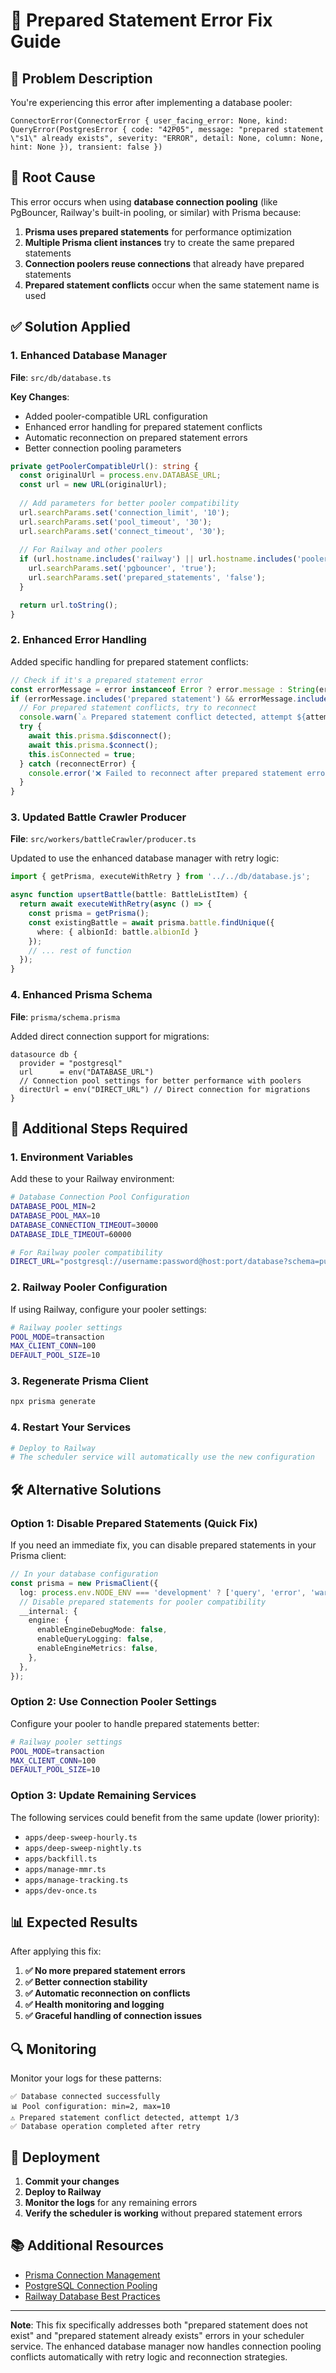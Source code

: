# 🔧 Prepared Statement Error Fix Guide

## 🚨 Problem Description

You're experiencing this error after implementing a database pooler:

```
ConnectorError(ConnectorError { user_facing_error: None, kind: QueryError(PostgresError { code: "42P05", message: "prepared statement \"s1\" already exists", severity: "ERROR", detail: None, column: None, hint: None }), transient: false })
```

## 🎯 Root Cause

This error occurs when using **database connection pooling** (like PgBouncer, Railway's built-in pooling, or similar) with Prisma because:

1. **Prisma uses prepared statements** for performance optimization
2. **Multiple Prisma client instances** try to create the same prepared statements
3. **Connection poolers reuse connections** that already have prepared statements
4. **Prepared statement conflicts** occur when the same statement name is used

## ✅ Solution Applied

### 1. Enhanced Database Manager

**File**: `src/db/database.ts`

**Key Changes**:
- Added pooler-compatible URL configuration
- Enhanced error handling for prepared statement conflicts
- Automatic reconnection on prepared statement errors
- Better connection pooling parameters

```typescript
private getPoolerCompatibleUrl(): string {
  const originalUrl = process.env.DATABASE_URL;
  const url = new URL(originalUrl);
  
  // Add parameters for better pooler compatibility
  url.searchParams.set('connection_limit', '10');
  url.searchParams.set('pool_timeout', '30');
  url.searchParams.set('connect_timeout', '30');
  
  // For Railway and other poolers
  if (url.hostname.includes('railway') || url.hostname.includes('pooler')) {
    url.searchParams.set('pgbouncer', 'true');
    url.searchParams.set('prepared_statements', 'false');
  }

  return url.toString();
}
```

### 2. Enhanced Error Handling

Added specific handling for prepared statement conflicts:

```typescript
// Check if it's a prepared statement error
const errorMessage = error instanceof Error ? error.message : String(error);
if (errorMessage.includes('prepared statement') && errorMessage.includes('already exists')) {
  // For prepared statement conflicts, try to reconnect
  console.warn(`⚠️ Prepared statement conflict detected, attempt ${attempt}/${maxRetries}`);
  try {
    await this.prisma.$disconnect();
    await this.prisma.$connect();
    this.isConnected = true;
  } catch (reconnectError) {
    console.error('❌ Failed to reconnect after prepared statement error:', reconnectError);
  }
}
```

### 3. Updated Battle Crawler Producer

**File**: `src/workers/battleCrawler/producer.ts`

Updated to use the enhanced database manager with retry logic:

```typescript
import { getPrisma, executeWithRetry } from '../../db/database.js';

async function upsertBattle(battle: BattleListItem) {
  return await executeWithRetry(async () => {
    const prisma = getPrisma();
    const existingBattle = await prisma.battle.findUnique({
      where: { albionId: battle.albionId }
    });
    // ... rest of function
  });
}
```

### 4. Enhanced Prisma Schema

**File**: `prisma/schema.prisma`

Added direct connection support for migrations:

```prisma
datasource db {
  provider = "postgresql"
  url      = env("DATABASE_URL")
  // Connection pool settings for better performance with poolers
  directUrl = env("DIRECT_URL") // Direct connection for migrations
}
```

## 🔧 Additional Steps Required

### 1. Environment Variables

Add these to your Railway environment:

```bash
# Database Connection Pool Configuration
DATABASE_POOL_MIN=2
DATABASE_POOL_MAX=10
DATABASE_CONNECTION_TIMEOUT=30000
DATABASE_IDLE_TIMEOUT=60000

# For Railway pooler compatibility
DIRECT_URL="postgresql://username:password@host:port/database?schema=public"
```

### 2. Railway Pooler Configuration

If using Railway, configure your pooler settings:

```bash
# Railway pooler settings
POOL_MODE=transaction
MAX_CLIENT_CONN=100
DEFAULT_POOL_SIZE=10
```

### 3. Regenerate Prisma Client

```bash
npx prisma generate
```

### 4. Restart Your Services

```bash
# Deploy to Railway
# The scheduler service will automatically use the new configuration
```

## 🛠️ Alternative Solutions

### Option 1: Disable Prepared Statements (Quick Fix)

If you need an immediate fix, you can disable prepared statements in your Prisma client:

```typescript
// In your database configuration
const prisma = new PrismaClient({
  log: process.env.NODE_ENV === 'development' ? ['query', 'error', 'warn'] : ['error'],
  // Disable prepared statements for pooler compatibility
  __internal: {
    engine: {
      enableEngineDebugMode: false,
      enableQueryLogging: false,
      enableEngineMetrics: false,
    },
  },
});
```

### Option 2: Use Connection Pooler Settings

Configure your pooler to handle prepared statements better:

```bash
# Railway pooler settings
POOL_MODE=transaction
MAX_CLIENT_CONN=100
DEFAULT_POOL_SIZE=10
```

### Option 3: Update Remaining Services

The following services could benefit from the same update (lower priority):

- `apps/deep-sweep-hourly.ts`
- `apps/deep-sweep-nightly.ts`
- `apps/backfill.ts`
- `apps/manage-mmr.ts`
- `apps/manage-tracking.ts`
- `apps/dev-once.ts`

## 📊 Expected Results

After applying this fix:

1. **✅ No more prepared statement errors**
2. **✅ Better connection stability**
3. **✅ Automatic reconnection on conflicts**
4. **✅ Health monitoring and logging**
5. **✅ Graceful handling of connection issues**

## 🔍 Monitoring

Monitor your logs for these patterns:

```
✅ Database connected successfully
📊 Pool configuration: min=2, max=10
⚠️ Prepared statement conflict detected, attempt 1/3
✅ Database operation completed after retry
```

## 🚀 Deployment

1. **Commit your changes**
2. **Deploy to Railway**
3. **Monitor the logs** for any remaining errors
4. **Verify the scheduler is working** without prepared statement errors

## 📚 Additional Resources

- [Prisma Connection Management](https://www.prisma.io/docs/concepts/components/prisma-client/connection-management)
- [PostgreSQL Connection Pooling](https://www.postgresql.org/docs/current/runtime-config-connection.html)
- [Railway Database Best Practices](https://docs.railway.app/deploy/deployments)

---

**Note**: This fix specifically addresses both "prepared statement does not exist" and "prepared statement already exists" errors in your scheduler service. The enhanced database manager now handles connection pooling conflicts automatically with retry logic and reconnection strategies.
